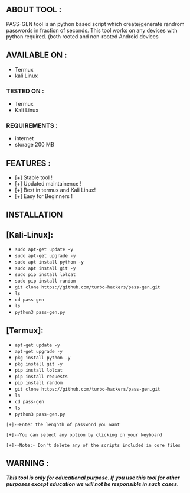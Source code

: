 ## ABOUT TOOL :

PASS-GEN tool is an python based script which create/generate randrom passwords in fraction of seconds. This tool works on any devices with python required. (both rooted and non-rooted Android devices



## AVAILABLE ON :

* Termux
* kali Linux

### TESTED ON :

* Termux
* Kali Linux

### REQUIREMENTS :
* internet
* storage 200 MB

## FEATURES :
* [+] Stable tool !
* [+] Updated maintainence !
* [+] Best in termux and Kali Linux!
* [+] Easy for Beginners !

## INSTALLATION 

## [Kali-Linux]:

* `sudo apt-get update -y`
* `sudo apt-get upgrade -y`
* `sudo apt install python -y`
* `sudo apt install git -y`
* `sudo pip install lolcat`
* `sudo pip install random`
* `git clone https://github.com/turbo-hackers/pass-gen.git`
* `ls`
* `cd pass-gen`
* `ls`
* `python3 pass-gen.py`

## [Termux]:

* `apt-get update -y`
* `apt-get upgrade -y`
* `pkg install python -y`
* `pkg install git -y`
* `pip install lolcat`
* `pip install requests`
* `pip install random`
* `git clone https://github.com/turbo-hackers/pass-gen.git`
* `ls`
* `cd pass-gen`
* `ls`
* `python3 pass-gen.py`
```
[+]--Enter the lenghth of password you want

[+]--You can select any option by clicking on your keyboard

[+]--Note:- Don't delete any of the scripts included in core files
```

## WARNING : 
***This tool is only for educational purpose. If you use this tool for other purposes except education we will not be responsible in such cases.***
